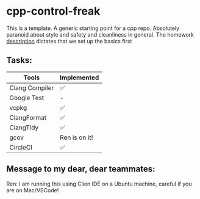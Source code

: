 # cpp-control-freak
This is a template. A generic starting point for a cpp repo. Absolutely paranoid about style and safety and cleanliness in general.
The homework [description](https://docs.google.com/document/d/1vFZkZ5bA1FIVR2LqerlN2Zq71Uu84auAXmgszdNiBTU/edit?tab=t.0#heading=h.ovxdy8vfqydg)
dictates that we set up the basics first
## Tasks:
| Tools          | Implemented        |
|----------------|--------------------|
| Clang Compiler | :white_check_mark: |
| Google Test    | -                  |
| vcpkg          | :white_check_mark: |
| ClangFormat    | :white_check_mark: |
| ClangTidy      | :white_check_mark: |
| gcov           | Ren is on it!      |
| CircleCI       | :white_check_mark: |

## Message to my dear, dear teammates:
 Ren: I am running this using Clion IDE on a Ubuntu machine, careful if you are on Mac/VSCode!